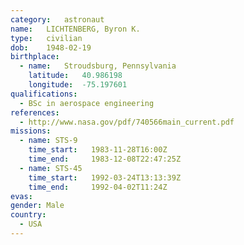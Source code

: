 ```yaml
---
category:	astronaut
name:	LICHTENBERG, Byron K.
type:	civilian
dob:	1948-02-19
birthplace:
  - name:	Stroudsburg, Pennsylvania
    latitude:	40.986198
    longitude:	-75.197601
qualifications:
  - BSc in aerospace engineering
references:
  - http://www.nasa.gov/pdf/740566main_current.pdf
missions:
  - name: STS-9
    time_start:   1983-11-28T16:00Z
    time_end:     1983-12-08T22:47:25Z
  - name: STS-45
    time_start:   1992-03-24T13:13:39Z
    time_end:     1992-04-02T11:24Z
evas:
gender:	Male
country:
  - USA
---
```

